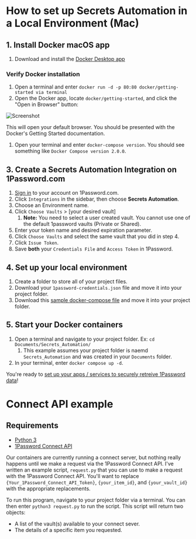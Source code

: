 # How to set up Secrets Automation in a Local Environment (Mac)

## 1. Install Docker macOS app 
1. Download and install the [Docker Desktop app](https://www.docker.com/products/docker-desktop)

### Verify Docker installation
1. Open a terminal and enter `docker run -d -p 80:80 docker/getting-started via terminal`
2. Open the Docker app, locate `docker/getting-started`, and click the "Open in Browser" button: 

![Screenshot](https://user-images.githubusercontent.com/34498957/121909827-4d8f6480-ccfc-11eb-8950-30c1164fb4ce.png)

This will open your default browser. You should be presented with the Docker's Getting Started documentation.

1. Open your terminal and enter `docker-compose version`. You should see something like `Docker Compose version 2.0.0`. 

## 3. Create a Secrets Automation Integration on 1Password.com

1. [Sign in](https://start.1password.com/signin?l=en) to your account on 1Password.com.
2. Click `Integrations` in the sidebar, then choose **Secrets Automation**.
3. Choose an Environment name.
4. Click `Choose Vaults` > [your desired vault]
   1. **Note:** You need to select a user created vault. You cannot use one of the default 1password vaults (Private or Shared).
5. Enter your token name and desired expiration parameter. 
6. Click `Choose Vaults` and select the same vault that you did in step 4.
7. Click `Issue Token`.
8. Save **both** your `Credentials File` and `Access Token` in 1Password. 

## 4. Set up your local environment

1. Create a folder to store all of your project files. 
2. Download your `1password-credentials.json` file and move it into your project folder.
3. Download this [sample docker-compose file](https://i.1password.com/media/1password-connect/docker-compose.yaml) and move it into your project folder.

## 5. Start your Docker containers

1. Open a terminal and navigate to your project folder. Ex: `cd Documents/Secrets_Automation/`
   1. This example assumes your project folder is naemd `Secrets_Automation` and was created in your `Documents` folder.
2. In your terminal, enter `docker compose up -d`.

You're ready to [set up your apps / services to securely retreive 1Password data](https://support.1password.com/connect-deploy-docker/#step-3-set-up-applications-and-services-to-get-information-from-1password)!

# Connect API example

## Requirements

- [Python 3](https://www.python.org/downloads/release/python-395/)
- [1Password Connect API](https://support.1password.com/connect-api-reference/)

Our containers are currently running a connect server, but nothing really happens until we make a request via the 1Password Connect API. I've written an example script, `request.py` that you can use to make a request with the 1Password Connect API. You'll want to replace `{Your_1Password_Connect_API_Token}`, `{your_item_id}`, and `{your_vault_id}` with the appropriate replacements. 

To run this program, navigate to your project folder via a terminal. You can then enter `python3 request.py` to run the script. This script will return two objects: 

- A list of the vault(s) available to your connect sever.
- The details of a specific item you requested.
